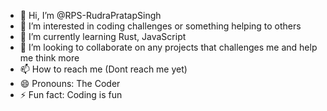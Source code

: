 - 👋 Hi, I’m @RPS-RudraPratapSingh
- 👀 I’m interested in coding challenges or something helping to others
- 🌱 I’m currently learning Rust, JavaScript
- 💞️ I’m looking to collaborate on any projects that challenges me and help me think more 
- 📫 How to reach me (Dont reach me yet)
- 😄 Pronouns: The Coder 
- ⚡ Fun fact: Coding is fun

<!---
RPS-RudraPratapSingh/RPS-RudraPratapSingh is a ✨ special ✨ repository because its `README.md` (this file) appears on your GitHub profile.
You can click the Preview link to take a look at your changes.
--->
